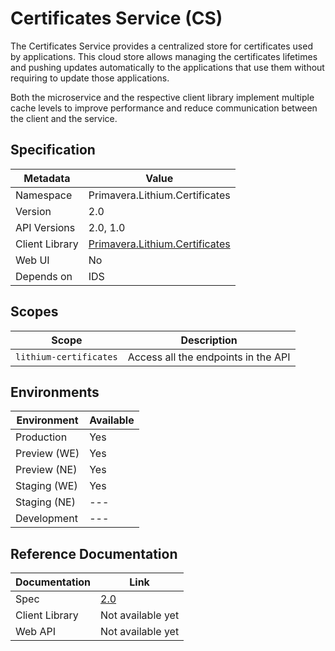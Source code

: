 # Certificates Service (CS)

The Certificates Service provides a centralized store for certificates used by applications. This cloud store allows managing the certificates lifetimes and pushing updates automatically to the applications that use them without requiring to update those applications.

Both the microservice and the respective client library implement multiple cache levels to improve performance and reduce communication between the client and the service.

## Specification

| Metadata | Value |
| - | - |
| Namespace | Primavera.Lithium.Certificates |
| Version | 2.0 |
| API Versions | 2.0, 1.0 |
| Client Library | [Primavera.Lithium.Certificates](http://nuget.primaverabss.com:82/feeds/public-lithium-general/Primavera.Lithium.Certificates) |
| Web UI | No |
| Depends on | IDS |

## Scopes

| Scope | Description |
| - | - |
| `lithium-certificates` | Access all the endpoints in the API |

## Environments

| Environment | Available |
| - | - |
| Production | Yes |
| Preview (WE) | Yes |
| Preview (NE) | Yes |
| Staging (WE) | Yes |
| Staging (NE) | --- |
| Development | --- |

## Reference Documentation

| Documentation | Link |
| - | - |
| Spec | [2.0](./specs/cs-spec-2.0.md) |
| Client Library | Not available yet |
| Web API | Not available yet |

